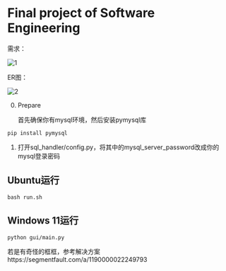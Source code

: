 # Final project of Software Engineering

需求：

![1](image/requirements.png)

ER图：

![2](image/er.png)

0. Prepare

   首先确保你有mysql环境，然后安装pymysql库

```
pip install pymysql
```

1. 打开sql_handler/config.py，将其中的mysql_server_password改成你的mysql登录密码

## Ubuntu运行

```
bash run.sh
```
## Windows 11运行

```
python gui/main.py
```

若是有奇怪的框框，参考解决方案https://segmentfault.com/a/1190000022249793